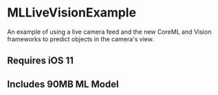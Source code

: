 # MLLiveVisionExample
An example of using a live camera feed and the new CoreML and Vision frameworks to predict objects in the camera's view.

## Requires iOS 11
## Includes 90MB ML Model
